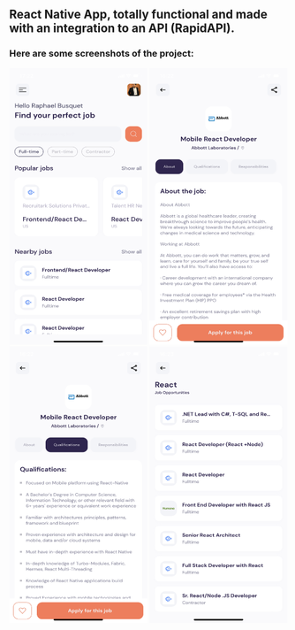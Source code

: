## React Native App, totally functional and made with an integration to an API (RapidAPI). 

### Here are some screenshots of the project:

<div>
  <img src="./assets/IMG_4603.PNG" alt="Images of the app" width="250" height="500" />

  <img src="./assets/IMG_4600.PNG" alt="Images of the app" width="250" height="500" /> 

  <img src="./assets/IMG_4601.PNG" alt="Images of the app" width="250" height="500" /> 

  <img src="./assets/IMG_4602.PNG" alt="Images of the app" width="250" height="500" /> 
</div>
